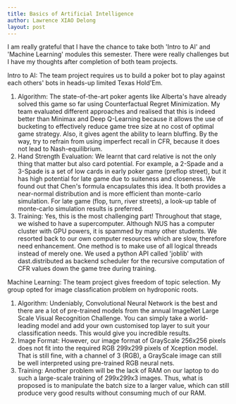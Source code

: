 ```yaml
---
title: Basics of Artificial Intelligence
author: Lawrence XIAO Delong
layout: post
---
```

I am really grateful that I have the chance to take both 'Intro to AI' and 'Machine Learning' modules this semester. There were really challenges but I have my thoughts after completion of both team projects.

Intro to AI:
The team project requires us to build a poker bot to play against each others' bots in heads-up limited Texas Hold'Em. 
1. Algorithm: The state-of-the-art poker agents like Alberta's have already solved this game so far using Counterfactual Regret Minimization. My team evaluated different approaches and realised that this is indeed better than Minimax and Deep Q-Learning because it allows the use of bucketing to effectively reduce game tree size at no cost of optimal game strategy. Also, it gives agent the ability to learn bluffing. By the way, try to refrain from using imperfect recall in CFR, because it does not lead to Nash-equilibrium.
2. Hand Strength Evaluation: We learnt that card relative is not the only thing that matter but also card potential. For example, a 2-Spade and a 3-Spade is a set of low cards in early poker game (preflop street), but it has high potential for late game due to suiteness and closeness. We found out that Chen's formula encapsulates this idea. It both provides a near-normal distribution and is more efficient than monte-carlo simulation. For late game (flop, turn, river streets), a look-up table of monte-carlo simulation results is preferred.
3. Training: Yes, this is the most challenging part! Throughout that stage, we wished to have a supercomputer. Although NUS has a computer cluster with GPU powers, it is spammed by many other students. We resorted back to our own computer resources which are slow, therefore need enhancement. One method is to make use of all logical threads instead of merely one. We used a python API called 'joblib' with dast.distributed as backend scheduler for the recursive computation of CFR values down the game tree during training.

Machine Learning:
The team project gives freedom of topic selection. My group opted for image classfication problem on hydroponic roots.
1. Algorithm: Undeniably, Convolutional Neural Network is the best and there are a lot of pre-trained models from the annual ImageNet Large Scale Visual Recognition Challenge. You can simply take a world-leading model and add your own customised top layer to suit your classification needs. This would give you incredible results.
2. Image Format: However, our image format of GrayScale 256x256 pixels does not fit into the required RGB 299x299 pixels of Xception model. That is still fine, with a channel of 3 (RGB), a GrayScale image can still be well interpreted using pre-trained RGB neural nets.
3. Training: Another problem will be the lack of RAM on our laptop to do such a large-scale training of 299x299x3 images. Thus, what is proposed is to manipulate the batch size to a larger value, which can still produce very good results without consuming much of our RAM.